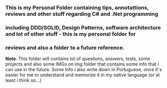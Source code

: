 ### This is my Personal Folder containing tips, annotattions, reviews and other stuff regarding C# and .Net programming
### including DDD/SOLID, Design Patterns, software architecture and lot of other stuff - this is my personal folder for
### reviews and also a folder to a future reference.

**Note**: This folder will contains lot of questions, answers, tests, some projects and also some IMGs on img folder
that contains some info that i can use in the future. Some Info i also write down in Portuguese, once it`s easier for
me to understand and memorize it in my native language (or at least i think so...)